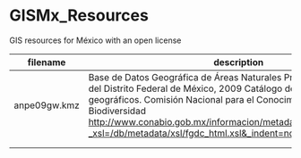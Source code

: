 # GISMx_Resources
GIS resources for México with an open license

| filename | description | type |
|:-:|-|:-:|
| anpe09gw.kmz | Base de Datos Geográfica de Áreas Naturales Protegidas Estatales y del Distrito Federal de México, 2009 Catálogo de metadatos geográficos. Comisión Nacional para el Conocimiento y Uso de la Biodiversidad http://www.conabio.gob.mx/informacion/metadata/gis/anpe09gw.xml?_xsl=/db/metadata/xsl/fgdc_html.xsl&_indent=no | KMZ |
|  |  |  |
|  |  |  |
